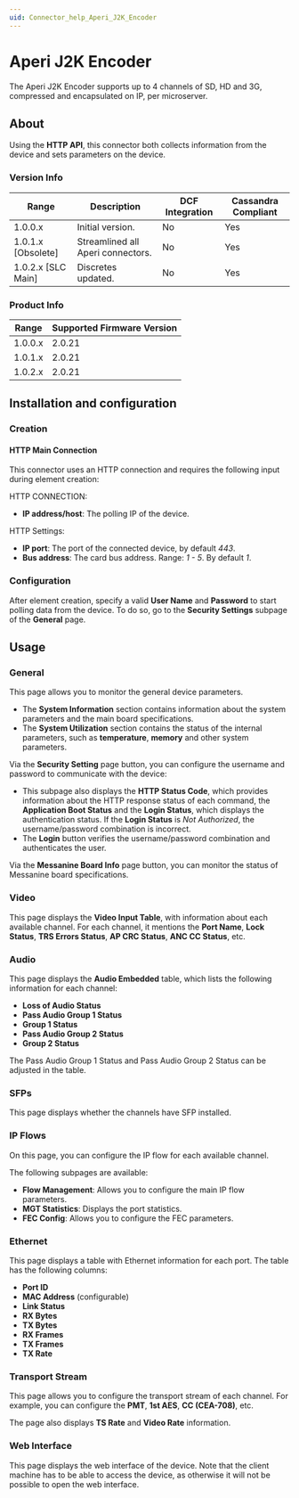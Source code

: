 ```yaml
---
uid: Connector_help_Aperi_J2K_Encoder
---
```


# Aperi J2K Encoder

The Aperi J2K Encoder supports up to 4 channels of SD, HD and 3G, compressed and encapsulated on IP, per microserver.

## About

Using the **HTTP API**, this connector both collects information from the device and sets parameters on the device.

### Version Info

| Range              | Description                       | DCF Integration | Cassandra Compliant |
|--------------------|-----------------------------------|-----------------|---------------------|
| 1.0.0.x            | Initial version.                  | No              | Yes                 |
| 1.0.1.x [Obsolete] | Streamlined all Aperi connectors. | No              | Yes                 |
| 1.0.2.x [SLC Main] | Discretes updated.                | No              | Yes                 |

### Product Info

| Range | Supported Firmware Version |
|------------------|-----------------------------|
| 1.0.0.x          | 2.0.21                      |
| 1.0.1.x          | 2.0.21                      |
| 1.0.2.x          | 2.0.21                      |

## Installation and configuration

### Creation

#### HTTP Main Connection

This connector uses an HTTP connection and requires the following input during element creation:

HTTP CONNECTION:

- **IP address/host**: The polling IP of the device.

HTTP Settings:

- **IP port**: The port of the connected device, by default *443*.
- **Bus address**: The card bus address. Range: *1 - 5*. By default *1*.

### Configuration

After element creation, specify a valid **User Name** and **Password** to start polling data from the device. To do so, go to the **Security Settings** subpage of the **General** page.

## Usage

### General

This page allows you to monitor the general device parameters.

- The **System Information** section contains information about the system parameters and the main board specifications.
- The **System Utilization** section contains the status of the internal parameters, such as **temperature**, **memory** and other system parameters.

Via the **Security Setting** page button, you can configure the username and password to communicate with the device:

- This subpage also displays the **HTTP Status Code**, which provides information about the HTTP response status of each command, the **Application Boot Status** and the **Login Status**, which displays the authentication status. If the **Login Status** is *Not Authorized*, the username/password combination is incorrect.
- The **Login** button verifies the username/password combination and authenticates the user.

Via the **Messanine Board Info** page button, you can monitor the status of Messanine board specifications.

### Video

This page displays the **Video Input Table**, with information about each available channel. For each channel, it mentions the **Port Name**, **Lock Status**, **TRS Errors Status**, **AP CRC Status**, **ANC CC Status**, etc.

### Audio

This page displays the **Audio Embedded** table, which lists the following information for each channel:

- **Loss of Audio Status**
- **Pass Audio Group 1 Status**
- **Group 1 Status**
- **Pass Audio Group 2 Status**
- **Group 2 Status**

The Pass Audio Group 1 Status and Pass Audio Group 2 Status can be adjusted in the table.

### SFPs

This page displays whether the channels have SFP installed.

### IP Flows

On this page, you can configure the IP flow for each available channel.

The following subpages are available:

- **Flow Management**: Allows you to configure the main IP flow parameters.
- **MGT Statistics**: Displays the port statistics.
- **FEC Config**: Allows you to configure the FEC parameters.

### Ethernet

This page displays a table with Ethernet information for each port. The table has the following columns:

- **Port ID**
- **MAC Address** (configurable)
- **Link Status**
- **RX Bytes**
- **TX Bytes**
- **RX Frames**
- **TX Frames**
- **TX Rate**

### Transport Stream

This page allows you to configure the transport stream of each channel. For example, you can configure the **PMT**, **1st AES**, **CC (CEA-708)**, etc.

The page also displays **TS Rate** and **Video Rate** information.

### Web Interface

This page displays the web interface of the device. Note that the client machine has to be able to access the device, as otherwise it will not be possible to open the web interface.
